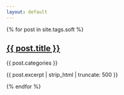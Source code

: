 ```yaml
---
layout: default
---
```


<section class="main-content">
{% for post in site.tags.soft %}
	<article class="module color-3">
	<h2><a href="{{ site.url }}{{ post.url }}" title="{{ post.title }}">{{ post.title }}</a></h2>
	<span class="category">{{ post.categories }}</span>
	<p>{{ post.excerpt | strip_html | truncate: 500 }}</p>
	</article>
{% endfor %}
</section>

